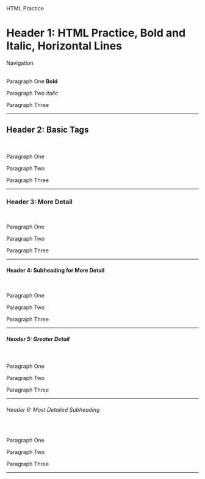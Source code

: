 <!DOCTYPE html> 

<!-- Comment(s), this is the format -->

<html>
  <head>
    <meta charset="UTF-8"
    <meta name="description" content="A file for practicing HTML"
    <title>HTML Practice
  </head>
  <body>
    <h1>Header 1: HTML Practice, Bold and Italic, Horizontal Lines</h1>
    <nav>Navigation</nav>
    <br/>
    <main>
      <article>
        <section>
          <p>Paragraph One <b>Bold</b></p>
          <p>Paragraph Two <i>italic</i></p>
          <p>Paragraph Three</p>
        </section>
    <hr/>
       <h2>Header 2: Basic Tags</h2>
       <br/>
        <main>
          <article>
            <section>
              <p>Paragraph One</p>
              <p>Paragraph Two</p>
              <p>Paragraph Three</p>
            </section>
       <hr/>
         <h3>Header 3: More Detail</h3>
         <br/>
         <main>
           <article>
             <section>
               <p>Paragraph One</p>
               <p>Paragraph Two</p>
               <p>Paragraph Three</p>
             </section>
         <hr/>
          <h4>Header 4: Subheading for More Detail</h4>
          <br/>
          <main>
            <article>
              <section>
                <p>Paragraph One</p>
                <p>Paragraph Two</p>
                <p>Paragraph Three</p>
              </section>
          <hr/>
            <h5>Header 5: Greater Detail</h5>
            <br/>
            <main>
              <article>
                <section>
                  <p>Paragraph One</p>
                  <p>Paragraph Two</p>
                  <p>Paragraph Three</p>
                </section>
            <hr/>
              <h6>Header 6: Most Detailed Subheading</h6>
              <br/>
                <main>
                  <article>
                    <section>
                      <p>Paragraph One</p>
                      <p>Paragraph Two</p>
                      <p>Paragraph Three</p>
                    </section>
              <hr/>
  </body>
</html>
